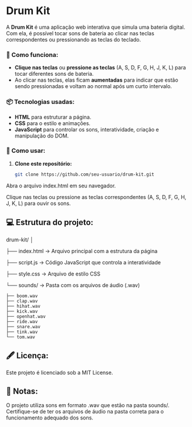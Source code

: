 # Drum Kit

A **Drum Kit** é uma aplicação web interativa que simula uma bateria digital. Com ela, é possível tocar sons de bateria ao clicar nas teclas correspondentes ou pressionando as teclas do teclado.

### 🎵 Como funciona:
- **Clique nas teclas** ou **pressione as teclas** (A, S, D, F, G, H, J, K, L) para tocar diferentes sons de bateria.
- Ao clicar nas teclas, elas ficam **aumentadas** para indicar que estão sendo pressionadas e voltam ao normal após um curto intervalo.

### 📦 Tecnologias usadas:
- **HTML** para estruturar a página.
- **CSS** para o estilo e animações.
- **JavaScript** para controlar os sons, interatividade, criação e manipulação do DOM.

### 🚀 Como usar:

1. **Clone este repositório:**
   ```bash
   git clone https://github.com/seu-usuario/drum-kit.git
Abra o arquivo index.html em seu navegador.

Clique nas teclas ou pressione as teclas correspondentes (A, S, D, F, G, H, J, K, L) para ouvir os sons.

## 💻 Estrutura do projeto:
drum-kit/
│

├── index.html  →  Arquivo principal com a estrutura da página

├── script.js   →  Código JavaScript que controla a interatividade

├── style.css   → Arquivo de estilo CSS

└── sounds/     →  Pasta com os arquivos de áudio (.wav)

    ├── boom.wav
    ├── clap.wav
    ├── hihat.wav
    ├── kick.wav
    ├── openhat.wav
    ├── ride.wav
    ├── snare.wav
    ├── tink.wav
    └── tom.wav

## 🖋 Licença:
Este projeto é licenciado sob a MIT License.

## 📢 Notas:
O projeto utiliza sons em formato .wav que estão na pasta sounds/.
Certifique-se de ter os arquivos de áudio na pasta correta para o funcionamento adequado dos sons.
